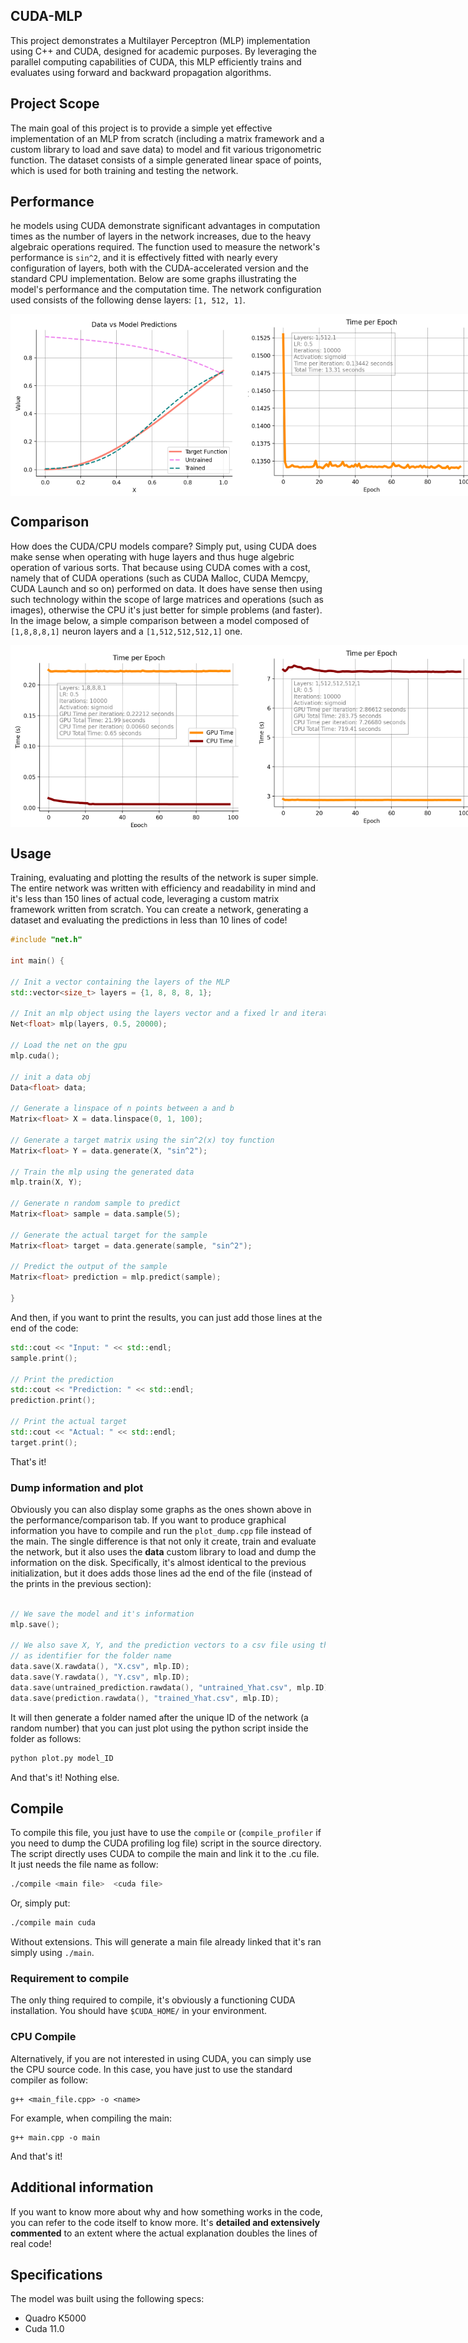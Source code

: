 ## CUDA-MLP
This project demonstrates a Multilayer Perceptron (MLP) implementation using C++ and CUDA, designed for academic purposes. By leveraging the parallel computing capabilities of CUDA, this MLP efficiently trains and evaluates using forward and backward propagation algorithms.

## Project Scope
The main goal of this project is to provide a simple yet effective implementation of an MLP from scratch (including a matrix framework and a custom library to load and save data) to model and fit various trigonometric function. The dataset consists of a simple generated linear space of points, which is used for both training and testing the network.

## Performance 
he models using CUDA demonstrate significant advantages in computation times as the number of layers in the network increases, due to the heavy algebraic operations required.
The function used to measure the network's performance is `sin^⁡2`, and it is effectively fitted with nearly every configuration of layers, both with the CUDA-accelerated version and the standard CPU implementation. Below are some graphs illustrating the model's performance and the computation time. The network configuration used consists of the following dense layers: `[1, 512, 1]`.

<div style="display: flex; justify-content: space-between;">
  <img src="images/fit.png" width="380"/>
  <img src="images/train_time.png" width="380"/>
</div>

## Comparison
How does the CUDA/CPU models compare? Simply put, using CUDA does make sense when operating with huge layers and thus huge algebric operation of various sorts. 
That because using CUDA comes with a cost, namely that of CUDA operations (such as CUDA Malloc, CUDA Memcpy, CUDA Launch and so on) performed on data. 
It does have sense then using such technology within the scope of large matrices and operations (such as images), otherwise the CPU it's just better for simple problems (and faster). 
In the image below, a simple comparison between a model composed of `[1,8,8,8,1]` neuron layers and a `[1,512,512,512,1]` one.

<div style="display: flex; justify-content: space-between;">
  <img src="images/comparison_8hu.png" width="380"/>
  <img src="images/comparison_512hu.png" width="380"/>
</div>

## Usage
Training, evaluating and plotting the results of the network is super simple. The entire network was written with efficiency and readability in mind and it's less than 150 lines of actual code, leveraging a custom matrix framework written from scratch. You can create a network, generating a dataset and evaluating the predictions in less than 10 lines of code!

```cpp
#include "net.h"

int main() {

// Init a vector containing the layers of the MLP
std::vector<size_t> layers = {1, 8, 8, 8, 1};

// Init an mlp object using the layers vector and a fixed lr and iterations
Net<float> mlp(layers, 0.5, 20000);

// Load the net on the gpu
mlp.cuda();

// init a data obj
Data<float> data;

// Generate a linspace of n points between a and b 
Matrix<float> X = data.linspace(0, 1, 100);

// Generate a target matrix using the sin^2(x) toy function
Matrix<float> Y = data.generate(X, "sin^2");

// Train the mlp using the generated data
mlp.train(X, Y);

// Generate n random sample to predict 
Matrix<float> sample = data.sample(5);

// Generate the actual target for the sample
Matrix<float> target = data.generate(sample, "sin^2");

// Predict the output of the sample
Matrix<float> prediction = mlp.predict(sample);

}
```

And then, if you want to print the results, you can just add those lines at the end of the code: 

```cpp
std::cout << "Input: " << std::endl;
sample.print();

// Print the prediction
std::cout << "Prediction: " << std::endl;
prediction.print();

// Print the actual target
std::cout << "Actual: " << std::endl;
target.print();
```
That's it!

### Dump information and plot
Obviously you can also display some graphs as the ones shown above in the performance/comparison tab. If you want to produce graphical information you have to compile and run the ```plot_dump.cpp``` file instead of the main. The single difference is that not only it create, train and evaluate the network, but it also uses the <b>data</b> custom library to load and dump the information on the disk. Specifically, it's almost identical to the previous initialization, but it does adds those lines ad the end of the file (instead of the prints in the previous section): 

```cpp

// We save the model and it's information
mlp.save();

// We also save X, Y, and the prediction vectors to a csv file using the ID of the mlp object
// as identifier for the folder name
data.save(X.rawdata(), "X.csv", mlp.ID);
data.save(Y.rawdata(), "Y.csv", mlp.ID);
data.save(untrained_prediction.rawdata(), "untrained_Yhat.csv", mlp.ID);
data.save(prediction.rawdata(), "trained_Yhat.csv", mlp.ID);
```
It will then generate a folder named after the unique ID of the network (a random number) that you can just plot using the python script inside the folder as follows:

```python
python plot.py model_ID
```
And that's it! Nothing else.

## Compile
To compile this file, you just have to use the ```compile``` or (```compile_profiler``` if you need to dump the CUDA profiling log file) script in the source directory. The script directly uses CUDA to compile the main and link it to the .cu file. It just needs the file name as follow: 
```bash
./compile <main file>  <cuda file>
```
Or, simply put: 
```bash
./compile main cuda
```
Without extensions. This will generate a main file already linked that it's ran simply using ```./main```.

### Requirement to compile
The only thing required to compile, it's obviously a functioning CUDA installation. You should have ```$CUDA_HOME/``` in your environment.

### CPU Compile
Alternatively, if you are not interested in using CUDA, you can simply use the CPU source code. In this case, you have just to use the standard compiler as follow:
```
g++ <main_file.cpp> -o <name>
```
For example, when compiling the main: 
```
g++ main.cpp -o main
```
And that's it!


## Additional information 
If you want to know more about why and how something works in the code, you can refer to the code itself to know more. It's <b>detailed and extensively commented</b> to an extent where the actual explanation doubles the lines of real code!

## Specifications
The model was built using the following specs:
- Quadro K5000
- Cuda 11.0
